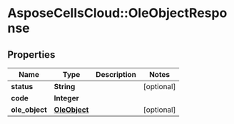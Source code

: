 # AsposeCellsCloud::OleObjectResponse

## Properties
Name | Type | Description | Notes
------------ | ------------- | ------------- | -------------
**status** | **String** |  | [optional] 
**code** | **Integer** |  | 
**ole_object** | [**OleObject**](OleObject.md) |  | [optional] 


